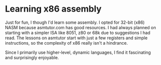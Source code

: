 # Learning x86 assembly

Just for fun, I though I'd learn some assembly. I opted for 32-bit (x86) NASM because asmtutor.com has good resources. I had always planned on starting with a simpler ISA like 8051, z80 or 68k due to suggestions I had read. The lessons on asmtutor start with just a few registers and simple instructions, so the complexity of x86 really isn't a hindrance.

Since I primarily use higher-level, dynamic languages, I find it fascinating and surprisingly enjoyable.
